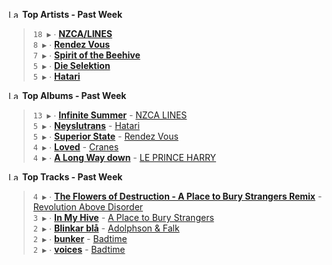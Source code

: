 <!--START_LASTFM_ARTISTS:{"period": "7day", "rows": 5}-->
<a href="https://last.fm" target="_blank"><img src="https://user-images.githubusercontent.com/17434202/215290617-e793598d-d7c9-428f-9975-156db1ba89cc.svg" alt="Last.fm Logo" width="18" height="13"/></a> **Top Artists - Past Week**

> `18 ▶️` ∙ **[NZCA/LINES](https://www.last.fm/music/NZCA%2FLINES)**<br/>
> `8 ▶️` ∙ **[Rendez Vous](https://www.last.fm/music/Rendez+Vous)**<br/>
> `7 ▶️` ∙ **[Spirit of the Beehive](https://www.last.fm/music/Spirit+of+the+Beehive)**<br/>
> `5 ▶️` ∙ **[Die Selektion](https://www.last.fm/music/Die+Selektion)**<br/>
> `5 ▶️` ∙ **[Hatari](https://www.last.fm/music/Hatari)**<br/>
<!--END_LASTFM_ARTISTS-->

<!--START_LASTFM_ALBUMS:{"period": "7day", "rows": 5}-->
<a href="https://last.fm" target="_blank"><img src="https://user-images.githubusercontent.com/17434202/215290617-e793598d-d7c9-428f-9975-156db1ba89cc.svg" alt="Last.fm Logo" width="18" height="13"/></a> **Top Albums - Past Week**

> `13 ▶️` ∙ **[Infinite Summer](https://www.last.fm/music/NZCA+LINES/Infinite+Summer)** - [NZCA LINES](https://www.last.fm/music/NZCA+LINES)<br/>
> `5 ▶️` ∙ **[Neyslutrans](https://www.last.fm/music/Hatari/Neyslutrans)** - [Hatari](https://www.last.fm/music/Hatari)<br/>
> `5 ▶️` ∙ **[Superior State](https://www.last.fm/music/Rendez+Vous/Superior+State)** - [Rendez Vous](https://www.last.fm/music/Rendez+Vous)<br/>
> `4 ▶️` ∙ **[Loved](https://www.last.fm/music/Cranes/Loved)** - [Cranes](https://www.last.fm/music/Cranes)<br/>
> `4 ▶️` ∙ **[A Long Way down](https://www.last.fm/music/LE+PRINCE+HARRY/A+Long+Way+down)** - [LE PRINCE HARRY](https://www.last.fm/music/LE+PRINCE+HARRY)<br/>
<!--END_LASTFM_ALBUMS-->

<!--START_LASTFM_TRACKS:{"period": "7day", "rows": 5}-->
<a href="https://last.fm" target="_blank"><img src="https://user-images.githubusercontent.com/17434202/215290617-e793598d-d7c9-428f-9975-156db1ba89cc.svg" alt="Last.fm Logo" width="18" height="13"/></a> **Top Tracks - Past Week**

> `4 ▶️` ∙ **[The Flowers of Destruction - A Place to Bury Strangers Remix](https://www.last.fm/music/Revolution+Above+Disorder/_/The+Flowers+of+Destruction+-+A+Place+to+Bury+Strangers+Remix)** - [Revolution Above Disorder](https://www.last.fm/music/Revolution+Above+Disorder)<br/>
> `3 ▶️` ∙ **[In My Hive](https://www.last.fm/music/A+Place+to+Bury+Strangers/_/In+My+Hive)** - [A Place to Bury Strangers](https://www.last.fm/music/A+Place+to+Bury+Strangers)<br/>
> `2 ▶️` ∙ **[Blinkar blå](https://www.last.fm/music/Adolphson+&+Falk/_/Blinkar+bl%C3%A5)** - [Adolphson & Falk](https://www.last.fm/music/Adolphson+&+Falk)<br/>
> `2 ▶️` ∙ **[bunker](https://www.last.fm/music/Badtime/_/bunker)** - [Badtime](https://www.last.fm/music/Badtime)<br/>
> `2 ▶️` ∙ **[voices](https://www.last.fm/music/Badtime/_/voices)** - [Badtime](https://www.last.fm/music/Badtime)<br/>
<!--END_LASTFM_TRACKS-->